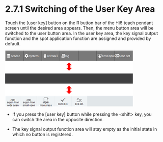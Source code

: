 ﻿# 2.7.1 Switching of the User Key Area

Touch the \[user key\] button on the R button bar of the Hi6 teach pendant screen until the desired area appears. Then, the menu button area will be switched to the user button area. In the user key area, the key signal output function and the spot application function are assigned and provided by default.

![](../../_assets/tp630/user-bar_eng.png)

* If you press the \[user key\] button while pressing the &lt;shift&gt; key, you can switch the area in the opposite direction.
  
* The key signal output function area will stay empty as the initial state in which no button is registered.

  





